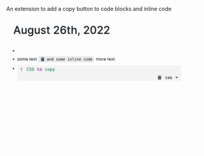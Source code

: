 An extension to add a copy button to code blocks and inline code

<img src="https://github.com/8bitgentleman/roam-depot-copy-code-block/raw/main/example.gif" max-width="400"></img>

